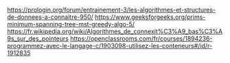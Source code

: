 https://prologin.org/forum/entrainement-3/les-algorithmes-et-structures-de-donnees-a-connaitre-950/
https://www.geeksforgeeks.org/prims-minimum-spanning-tree-mst-greedy-algo-5/
https://fr.wikipedia.org/wiki/Algorithmes_de_connexit%C3%A9_bas%C3%A9s_sur_des_pointeurs
https://openclassrooms.com/fr/courses/1894236-programmez-avec-le-langage-c/1903098-utilisez-les-conteneurs#/id/r-1912835